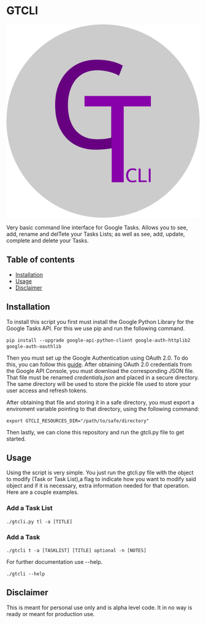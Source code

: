 # GTCLI

![GTCLI Logo](./logo.png)

Very basic command line interface for Google Tasks. Allows you to see, add, rename and delTete your Tasks Lists; as well as see, add, update, complete and delete your Tasks.

## Table of contents

* [Installation](#installation)
* [Usage](#usage)
* [Disclaimer](#disclaimer)

## Installation

To install this script you first must install the Google Python Library for the Google Tasks API. For this we use pip and run the following command.

```
pip install --upgrade google-api-python-client google-auth-httplib2 google-auth-oauthlib
```

Then you must set up the Google Authentication using OAuth 2.0. To do this, you can follow this [guide](https://developers.google.com/identity/protocols/OAuth2). 
After obtaining OAuth 2.0 credentials from the Google API Console, you must download the corresponding JSON file. That file must be renamed _credentials.json_ and placed in a secure directory. The same directory will be used to store the pickle file used to store your user access and refresh tokens. 

After obtaining that file and storing it in a safe directory, you must export a enviroment variable pointing to that directory, using the following command:

```
export GTCLI_RESOURCES_DIR="/path/to/safe/directory"
```

Then lastly, we can clone this repository and run the gtcli.py file to get started. 

## Usage

Using the script is very simple. You just run the gtcli.py file with the object to modify (Task or Task List),a flag to indicate how you want to modify said object and if it is necessary, extra information needed for that operation. Here are a couple examples.

### Add a Task List

```
./gtcli.py tl -a [TITLE]
```

### Add a Task 

```
./gtcli t -a [TASKLIST] [TITLE] optional -n [NOTES]
```

For further documentation use --help. 

```
./gtcli --help
```

## Disclaimer

This is meant for personal use only and is alpha level code. It in no way is ready or meant for production use. 